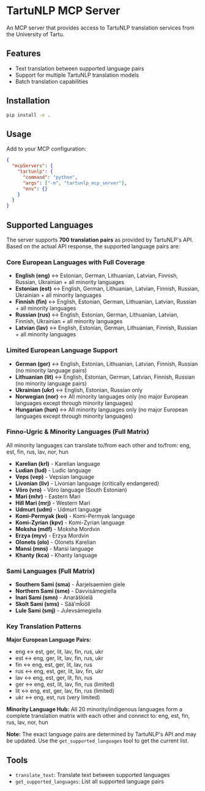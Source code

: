 # TartuNLP MCP Server

An MCP server that provides access to TartuNLP translation services from the University of Tartu.

## Features

- Text translation between supported language pairs
- Support for multiple TartuNLP translation models
- Batch translation capabilities

## Installation

```bash
pip install -e .
```

## Usage

Add to your MCP configuration:

```json
{
  "mcpServers": {
    "tartunlp": {
      "command": "python",
      "args": ["-m", "tartunlp_mcp_server"],
      "env": {}
    }
  }
}
```

## Supported Languages

The server supports **700 translation pairs** as provided by TartuNLP's API. Based on the actual API response, the supported language pairs are:

### Core European Languages with Full Coverage
- **English (eng)** ↔ Estonian, German, Lithuanian, Latvian, Finnish, Russian, Ukrainian + all minority languages
- **Estonian (est)** ↔ English, German, Lithuanian, Latvian, Finnish, Russian, Ukrainian + all minority languages  
- **Finnish (fin)** ↔ English, Estonian, German, Lithuanian, Latvian, Russian + all minority languages
- **Russian (rus)** ↔ English, Estonian, German, Lithuanian, Latvian, Finnish, Ukrainian + all minority languages
- **Latvian (lav)** ↔ English, Estonian, German, Lithuanian, Finnish, Russian + all minority languages

### Limited European Language Support
- **German (ger)** ↔ English, Estonian, Lithuanian, Latvian, Finnish, Russian (no minority language pairs)
- **Lithuanian (lit)** ↔ English, Estonian, German, Latvian, Finnish, Russian (no minority language pairs)
- **Ukrainian (ukr)** ↔ English, Estonian, Russian only
- **Norwegian (nor)** ↔ All minority languages only (no major European languages except through minority languages)
- **Hungarian (hun)** ↔ All minority languages only (no major European languages except through minority languages)

### Finno-Ugric & Minority Languages (Full Matrix)
All minority languages can translate to/from each other and to/from: eng, est, fin, rus, lav, nor, hun

- **Karelian (krl)** - Karelian language
- **Ludian (lud)** - Ludic language  
- **Veps (vep)** - Vepsian language
- **Livonian (liv)** - Livonian language (critically endangered)
- **Võro (vro)** - Võro language (South Estonian)
- **Mari (mhr)** - Eastern Mari
- **Hill Mari (mrj)** - Western Mari
- **Udmurt (udm)** - Udmurt language
- **Komi-Permyak (koi)** - Komi-Permyak language
- **Komi-Zyrian (kpv)** - Komi-Zyrian language
- **Moksha (mdf)** - Moksha Mordvin
- **Erzya (myv)** - Erzya Mordvin
- **Olonets (olo)** - Olonets Karelian
- **Mansi (mns)** - Mansi language
- **Khanty (kca)** - Khanty language

### Sami Languages (Full Matrix)
- **Southern Sami (sma)** - Åarjelsaemien gïele
- **Northern Sami (sme)** - Davvisámegiella  
- **Inari Sami (smn)** - Anarâškielâ
- **Skolt Sami (sms)** - Sääʹmǩiõll
- **Lule Sami (smj)** - Julevsámegiella

### Key Translation Patterns

**Major European Language Pairs:**
- eng ↔ est, ger, lit, lav, fin, rus, ukr
- est ↔ eng, ger, lit, lav, fin, rus, ukr  
- fin ↔ eng, est, ger, lit, lav, rus
- rus ↔ eng, est, ger, lit, lav, fin, ukr
- lav ↔ eng, est, ger, lit, fin, rus
- ger ↔ eng, est, lit, lav, fin, rus (limited)
- lit ↔ eng, est, ger, lav, fin, rus (limited)
- ukr ↔ eng, est, rus (very limited)

**Minority Language Hub:**
All 20 minority/indigenous languages form a complete translation matrix with each other and connect to: eng, est, fin, rus, lav, nor, hun

**Note:** The exact language pairs are determined by TartuNLP's API and may be updated. Use the `get_supported_languages` tool to get the current list.

## Tools

- `translate_text`: Translate text between supported languages
- `get_supported_languages`: List all supported language pairs